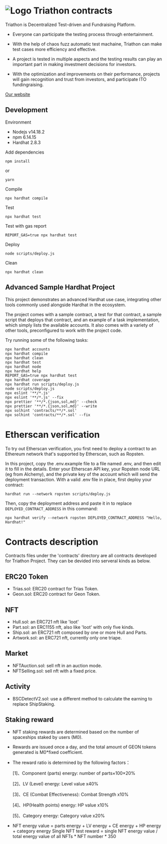 # ![Logo](https://ucarecdn.com/f97d01e4-ef61-4b94-a4e2-2a17f7051da5/image.png) Triathon contracts

Triathon is Decentralized Test-driven and Fundraising Platform. 

- Everyone can participate the testing process through entertainment.

- With the help of chaos fuzz automatic test machaine, Triathon can make test cases more efficiency and effective.
- A project is tested in multiple aspects and the testing results can play an important part in making investment decisions for investors.
- With the optimization and improvements on their performance, projects will gain recognition and trust from investors, and participate ITO fundingraising.

[Our website](https://www.triathon.space/)

## Development 

Environment

- Nodejs v14.18.2
- npm 6.14.15
- Hardhat 2.8.3

Add dependencies

```shell
npm install
```

or

```shell
yarn
```

Compile

```shell
npx hardhat compile
```

Test

```shell
npx hardhat test
```

Test with gas report

```shell
REPORT_GAS=true npx hardhat test
```

Deploy

```shell
node scripts/deploy.js
```

Clean

```shell
npx hardhat clean
```

## Advanced Sample Hardhat Project

This project demonstrates an advanced Hardhat use case, integrating other tools commonly used alongside Hardhat in the ecosystem.

The project comes with a sample contract, a test for that contract, a sample script that deploys that contract, and an example of a task implementation, which simply lists the available accounts. It also comes with a variety of other tools, preconfigured to work with the project code.

Try running some of the following tasks:

```shell
npx hardhat accounts
npx hardhat compile
npx hardhat clean
npx hardhat test
npx hardhat node
npx hardhat help
REPORT_GAS=true npx hardhat test
npx hardhat coverage
npx hardhat run scripts/deploy.js
node scripts/deploy.js
npx eslint '**/*.js'
npx eslint '**/*.js' --fix
npx prettier '**/*.{json,sol,md}' --check
npx prettier '**/*.{json,sol,md}' --write
npx solhint 'contracts/**/*.sol'
npx solhint 'contracts/**/*.sol' --fix
```

# Etherscan verification

To try out Etherscan verification, you first need to deploy a contract to an Ethereum network that's supported by Etherscan, such as Ropsten.

In this project, copy the .env.example file to a file named .env, and then edit it to fill in the details. Enter your Etherscan API key, your Ropsten node URL (eg from Alchemy), and the private key of the account which will send the deployment transaction. With a valid .env file in place, first deploy your contract:

```shell
hardhat run --network ropsten scripts/deploy.js
```

Then, copy the deployment address and paste it in to replace `DEPLOYED_CONTRACT_ADDRESS` in this command:

```shell
npx hardhat verify --network ropsten DEPLOYED_CONTRACT_ADDRESS "Hello, Hardhat!"
```



# Contracts description

Contracts files under the 'contracts' directory are all contracts developed for Triathon Project. They can be devided into serveral kinds as below.

## ERC20 Token

* Trias.sol: ERC20 contract for Trias Token.
* Geon.sol: ERC20 contract for Geon Token.

## NFT

* Hull.sol: an ERC721 nft like 'loot'
* Part.sol: an ERC1155 nft, also like 'loot' with only five kinds.
* Ship.sol: an ERC721 nft composed by one or more Hull and Parts.
* Artwork.sol: an ERC721 nft, currently only one triape.

## Market

* NFTAuction.sol: sell nft in an auction mode.
* NFTSelling.sol:  sell nft with a fixed price.

## Activity

* BSCDetectV2.sol: use a different method to calculate the earning to replace ShipStaking.

## Staking reward

- NFT staking rewards are determined based on the number of spaceships staked by users (M0).

- Rewards are issued once a day, and the total amount of GEON tokens generated is M0*fixed coefficient.

- The reward ratio is determined by the following factors：

  [1]、Component (parts) energy: number of parts×100×20%

  [2]、LV (Level) energy: Level value x40%

  [3]、CE (Combat Effectiveness): Combat Strength x10%

  [4]、HP(Health points) energy: HP value x10%

  [5]、Category energy: Category value x20%

- NFT energy value = parts energy + LV energy + CE energy + HP energy + category energy
  Single NFT test reward = single NFT energy value / total energy value of all NFTs * NFT number * 350